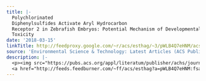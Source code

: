 ```yaml
---
title: |-
  Polychlorinated
  Diphenylsulfides Activate Aryl Hydrocarbon
  Receptor 2 in Zebrafish Embryos: Potential Mechanism of Developmental
  Toxicity
date: '2018-03-15'
linkTitle: http://feedproxy.google.com/~r/acs/esthag/~3/pWLB4Q7eHNM/acs.est.8b00366
source: 'Environmental Science & Technology: Latest Articles (ACS Publications)'
description: |-
  <p><img src="https://pubs.acs.org/appl/literatum/publisher/achs/journals/content/esthag/0/esthag.ahead-of-print/acs.est.8b00366/20180315/images/medium/es-2018-003665_0005.gif" alt="TOC Graphic"/></p><div><cite>Environmental Science & Technology</cite></div><div>DOI: 10.1021/acs.est.8b00366</div><div class="feedflare">
  <a href="http://feeds.feedburner.com/~ff/acs/esthag?a=pWLB4Q7eHNM:fsadx3xTiUU:yIl2AUoC8zA"><img src="http://feeds.feedburner.com/~ff/acs/esthag?d=yIl2AUoC8zA" border="0"></img></a>
---
```


